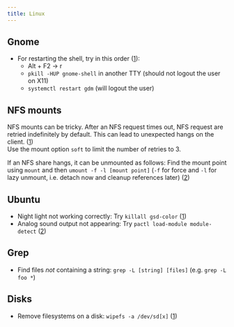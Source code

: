 ```yaml
---
title: Linux
---
```


## Gnome

* For restarting the shell, try in this order ([1](https://wiki.archlinux.org/index.php/GNOME/Troubleshooting#Shell_freezes)):
    - Alt + F2 -> r
    - `pkill -HUP gnome-shell` in another TTY (should not logout the user on X11)
    - `systemctl restart gdm` (will logout the user)

## NFS mounts

NFS mounts can be tricky. After an NFS request times out, NFS request are retried indefinitely by default. This can lead to unexpected hangs on the client. ([1](https://pve.proxmox.com/wiki/Storage:_NFS))  
Use the mount option `soft` to limit the number of retries to 3.

If an NFS share hangs, it can be unmounted as follows: Find the mount point using `mount` and then `umount -f -l [mount point]` (`-f` for force and `-l` for lazy unmount, i.e. detach now and cleanup references later) ([2](https://askubuntu.com/a/292365))

## Ubuntu

* Night light not working correctly: Try `killall gsd-color` ([1](https://askubuntu.com/a/1075340))
* Analog sound output not appearing: Try `pactl load-module module-detect` ([2](https://askubuntu.com/a/1184065))

## Grep

* Find files *not* containing a string: `grep -L [string] [files]` (e.g. `grep -L foo *`)

## Disks

* Remove filesystems on a disk: `wipefs -a /dev/sd[x]` ([1](https://askubuntu.com/a/825032))
